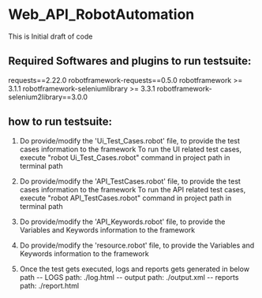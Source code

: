 # Web_API_RobotAutomation
This is Initial draft of code

Required Softwares and plugins to run testsuite:
---------------------

requests==2.22.0
robotframework-requests==0.5.0
robotframework >= 3.1.1
robotframework-seleniumlibrary >= 3.3.1
robotframework-selenium2library==3.0.0

how to run testsuite:
---------------------
1. Do provide/modify the 'Ui_Test_Cases.robot' file, to provide the test cases information to the framework
To run the UI related test cases, execute "robot Ui_Test_Cases.robot" command in project path in terminal path

2. Do provide/modify the 'API_TestCases.robot' file, to provide the test cases information to the framework
To run the API related test cases, execute "robot API_TestCases.robot" command in project path in terminal path

3. Do provide/modify the 'API_Keywords.robot' file, to provide the Variables and Keywords information to the framework
4. Do provide/modify the 'resource.robot' file, to provide the Variables and Keywords information to the framework

5. Once the test gets executed, logs and reports gets generated in below path
   -- LOGS path: ./log.html
   -- output path: ./output.xml
   -- reports path: ./report.html